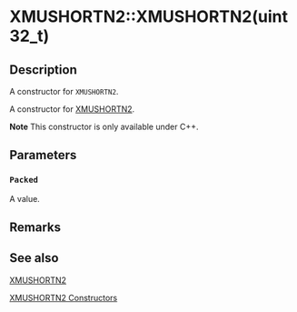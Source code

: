 # XMUSHORTN2::XMUSHORTN2(uint32_t)

## Description

A constructor for `XMUSHORTN2`.

A constructor for [XMUSHORTN2](https://learn.microsoft.com/windows/desktop/api/directxpackedvector/ns-directxpackedvector-xmushortn2).

**Note** This constructor is only available under C++.

## Parameters

### `Packed`

A value.

## Remarks

## See also

[XMUSHORTN2](https://learn.microsoft.com/windows/desktop/api/directxpackedvector/ns-directxpackedvector-xmushortn2)

[XMUSHORTN2 Constructors](https://learn.microsoft.com/windows/desktop/dxmath/xmushortn2-ctor)